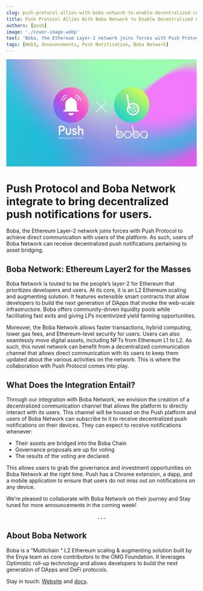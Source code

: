 ```yaml
---
slug: push-protocol-allies-with-boba-network-to-enable-decentralized-communication
title: Push Protocol Allies With Boba Network to Enable Decentralized Communication
authors: [push]
image: './cover-image.webp'
text: 'Boba, the Ethereum Layer-2 network joins forces with Push Protocol to achieve direct communication with users of the platform. As such, users of Boba Network can receive decentralized push notifications pertaining to asset bridging.'
tags: [Web3, Announcements, Push Notification, Boba Network]
---
```


![Cover image of Push Protocol Allies With Boba Network to Enable Decentralized Communication](./cover-image.webp)

<!--truncate-->

<!--customheaderpoint-->

# Push Protocol and Boba Network integrate to bring decentralized push notifications for users.<br/>

Boba, the Ethereum Layer-2 network joins forces with Push Protocol to achieve direct communication with users of the platform. As such, users of Boba Network can receive decentralized push notifications pertaining to asset bridging.

## Boba Network: Ethereum Layer2 for the Masses

Boba Network is touted to be the people’s layer-2 for Ethereum that prioritizes developers and users. At its core, it is an L2 Ethereum scaling and augmenting solution. It features extensible smart contracts that allow developers to build the next generation of DApps that invoke the web-scale infrastructure. Boba offers community-driven liquidity pools while facilitating fast exits and giving LPs incentivized yield farming opportunities.

Moreover, the Boba Network allows faster transactions, hybrid computing, lower gas fees, and Ethereum-level security for users. Users can also seamlessly move digital assets, including NFTs from Ethereum L1 to L2. As such, this novel network can benefit from a decentralized communication channel that allows direct communication with its users to keep them updated about the various activities on the network. This is where the collaboration with Push Protocol comes into play.

## What Does the Integration Entail?

Through our integration with Boba Network, we envision the creation of a decentralized communication channel that allows the platform to directly interact with its users. This channel will be housed on the Push platform and users of Boba Network can subscribe to it to receive decentralized push notifications on their devices. They can expect to receive notifications whenever:

- Their assets are bridged into the Boba Chain
- Governance proposals are up for voting
- The results of the voting are declared

This allows users to grab the governance and investment opportunities on Boba Network at the right time. Push has a Chrome extension, a dapp, and a mobile application to ensure that users do not miss out on notifications on any device.

We’re pleased to collaborate with Boba Network on their journey and Stay tuned for more announcements in the coming week!

<center><b>.  .  .</b></center>

## About Boba Network

Boba is a “Multichain “ L2 Ethereum scaling & augmenting solution built by the Enya team as core contributors to the OMG Foundation. It leverages Optimistic roll-up technology and allows developers to build the next generation of DApps and DeFi protocols.

Stay in touch: [Website](https://boba.network/) and [docs](https://docs.boba.network/).
